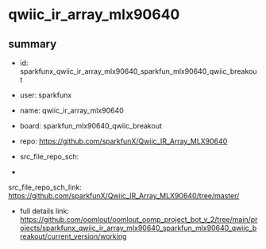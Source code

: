 # qwiic_ir_array_mlx90640
 
## summary 
* id: sparkfunx_qwiic_ir_array_mlx90640_sparkfun_mlx90640_qwiic_breakout
* user: sparkfunx
* name: qwiic_ir_array_mlx90640
* board: sparkfun_mlx90640_qwiic_breakout
* repo: https://github.com/sparkfunX/Qwiic_IR_Array_MLX90640



* src_file_repo_sch: 
*
 src_file_repo_sch_link: https://github.com/sparkfunX/Qwiic_IR_Array_MLX90640/tree/master/
* full details link: https://github.com/oomlout/oomlout_oomp_project_bot_v_2/tree/main/projects/sparkfunx_qwiic_ir_array_mlx90640_sparkfun_mlx90640_qwiic_breakout/current_version/working  






